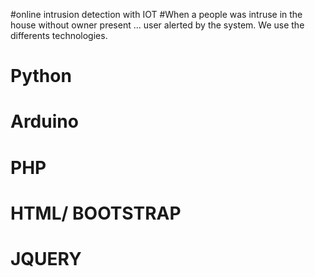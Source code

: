 #online intrusion detection with IOT
#When a people was intruse in the house without owner present ... user alerted by the system.
We use the differents technologies.
# Python 
# Arduino
# PHP
# HTML/ BOOTSTRAP
# JQUERY

